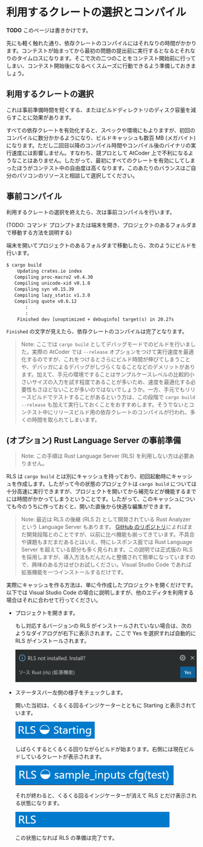 <!-- -*- coding:utf-8-unix -*- -->

# 利用するクレートの選択とコンパイル

**TODO** このページは書きかけです。

先にも軽く触れた通り、依存クレートのコンパイルにはそれなりの時間がかかります。コンテストが始まってから最初の問題の提出前に実行するとなるとそれなりのタイムロスになります。そこで次の二つのことをコンテスト開始前に行ってしまい、コンテスト開始後になるべくスムーズに行動できるよう準備しておきましょう。

## 利用するクレートの選択

これは事前準備時間を短くする、またはビルドディレクトリのディスク容量を減らすことに効果があります。

すべての依存クレートを有効化すると、スペックや環境にもよりますが、初回のコンパイルに数分かかるようになり、ビルドキャッシュも数百 MB (メガバイト) になります。ただし二回目以降のコンパイル時間やコンパイル後のバイナリの実行速度には影響しません。すなわち、競プロとして AtCoder 上で不利になるようなことはありません。したがって、最初にすべてのクレートを有効にしてしまったほうがコンテスト中の自由度は高くなります。このあたりのバランスはご自分のパソコンのリソースと相談して選択してください。

## 事前コンパイル

利用するクレートの選択を終えたら、次は事前コンパイルを行います。

(TODO: コマンド プロンプトまたは端末を開き、プロジェクトのあるフォルダまで移動する方法を説明する)

端末を開いてプロジェクトのあるフォルダまで移動したら、次のようにビルドを行います。

```console
$ cargo build
    Updating crates.io index
   Compiling proc-macro2 v0.4.30
   Compiling unicode-xid v0.1.0
   Compiling syn v0.15.39
   Compiling lazy_static v1.3.0
   Compiling quote v0.6.12
       :
       :
    Finished dev [unoptimized + debuginfo] target(s) in 20.27s
```

`Finished` の文字が見えたら、依存クレートのコンパイルは完了となります。

> Note: ここでは `cargo build` としてデバッグモードでのビルドを行いました。実際の AtCoder では `--release` オプションをつけて実行速度を最適化するのですが、これをつけるとさらにビルド時間が伸びてしまうことや、デバッガによるデバッグがしづらくなることなどのデメリットがあります。加えて、手元の環境ですることはサンプルケースレベルの比較的小さいサイズの入力を試す程度であることが多いため、速度を最適化する必要性もさほどないことが多いのではないでしょうか。一方、手元でもリリースビルドでテストすることがあるという方は、この段階で `cargo build --release` も加えて実行しておくことをおすすめします。そうでないとコンテスト中にリリースビルド用の依存クレートのコンパイルが行われ、多くの時間を取られてしまいます。

## (オプション) Rust Language Server の事前準備

> Note: この手順は Rust Language Server (RLS) を利用しない方は必要ありません。

RLS は `cargo build` とは別にキャッシュを持っており、初回起動時にキャッシュを作成します。したがって今の状態のプロジェクトは `cargo build` については十分高速に実行できますが、プロジェクトを開いてから補完などが機能するまでには時間がかかってしまうということです。したがって、このキャッシュについても今のうちに作っておくと、開いた直後から快適な編集ができます。


> Note: 最近は RLS の後継 (RLS 2) として開発されている Rust Analyzer という Language Server もあります。 [GitHub のリポジトリ](https://github.com/rust-analyzer/rust-analyzer)によればまだ開発段階とのことですが、以前に比べ機能も揃ってきています。不具合や課題もまだまだあるとはいえ、特にレスポンス面では Rust Language Server を超えている部分も多く見られます。この説明では正式版の RLS を採用しますが、導入方法もだんだんと整備されて簡単になっていますので、興味のある方はぜひお試しください。Visual Studio Code であれば拡張機能を一つインストールするだけです。

実際にキャッシュを作る方法は、単に今作成したプロジェクトを開くだけです。以下では Visual Studio Code の場合に説明しますが、他のエディタを利用する場合はそれに合わせて行ってください。

- プロジェクトを開きます。

    もし対応するバージョンの RLS がインストールされていない場合は、次のようなダイアログが右下に表示されます。ここで Yes を選択すれば自動的に RLS がインストールされます。

    ![RLS is not installed. Install?](rls_install_prompt.png)

- ステータスバー左側の様子をチェックします。

    開いた当初は、くるくる回るインジケーターとともに Starting と表示されています。

    ![RLS Starting](rls_starting.png)

    しばらくするとくるくる回りながらビルドが始まります。右側には現在ビルドしているクレートが表示されます。

    ![RLS Building](rls_building.png)

    それが終わると、くるくる回るインジケーターが消えて RLS とだけ表示される状態になります。

    ![RLS](rls_finish.png)

    この状態になれば RLS の準備は完了です。
